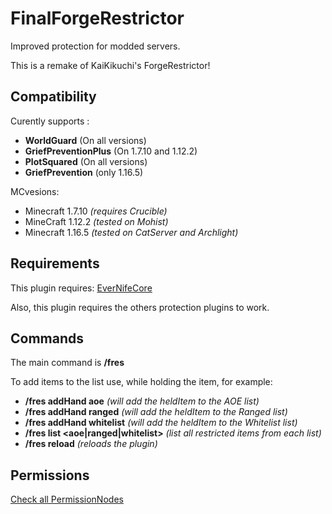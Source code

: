 # FinalForgeRestrictor

Improved protection for modded servers. 

This is a remake of KaiKikuchi's ForgeRestrictor!

## Compatibility

Curently supports :
 - **WorldGuard** (On all versions)
 - **GriefPreventionPlus** (On 1.7.10 and 1.12.2)
 - **PlotSquared** (On all versions)
 - **GriefPrevention** (only 1.16.5)

MCvesions:
 - Minecraft 1.7.10 *(requires Crucible)*
 - MineCraft 1.12.2 *(tested on Mohist)*
 - Minecraft 1.16.5 *(tested on CatServer and Archlight)*

## Requirements

This plugin requires: [EverNifeCore](https://www.spigotmc.org/resources/evernifecore.97739/)

Also, this plugin requires the others protection plugins to work.

## Commands

The main command is **/fres**

To add items to the list use, while holding the item, for example:
- **/fres addHand aoe** _(will add the heldItem to the AOE list)_
- **/fres addHand ranged** _(will add the heldItem to the Ranged list)_
- **/fres addHand whitelist** _(will add the heldItem to the Whitelist list)_
- **/fres list <aoe|ranged|whitelist>** _(list all restricted items from each list)_
- **/fres reload** _(reloads the plugin)_

## Permissions

[Check all PermissionNodes](src/main/java/br/com/finalcraft/finalforgerestrictor/PermissionNodes.java)
